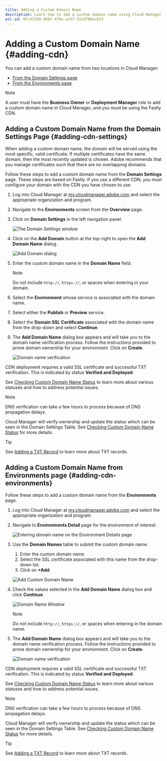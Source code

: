 ```yaml
---
title: Adding a Custom Domain Name
description: Learn how to add a custom domain name using Cloud Manager.
exl-id: 0fc427b9-560f-4f6e-ac57-32cdf09ec623
---
```

# Adding a Custom Domain Name {#adding-cdn}

You can add a custom domain name from two locations in Cloud Manager:

* [From the Domain Settings page](#adding-cdn-settings)
* [From the Environments page](#adding-cdn-environments)

>[!NOTE]
>
>A user must have the **Business Owner** or **Deployment Manager** role to add a custom domain name in Cloud Manager, and you must be using the Fastly CDN. 

## Adding a Custom Domain Name from the Domain Settings Page {#adding-cdn-settings}

When adding a custom domain name, the domain will be served using the most specific, valid certificate. If multiple certificates have the same domain, then the most recently updated is chosen. Adobe recommends that you manage certificates such that there are no overlapping domains.

Follow these steps to add a custom domain name from the **Domain Settings** page. These steps are based on Fastly. If you use a different CDN, you must configure your domain with the CDN you have chosen to use.

1. Log into Cloud Manager at [my.cloudmanager.adobe.com](https://my.cloudmanager.adobe.com/) and select the appropriate organization and program.

1. Navigate to the **Environments** screen from the **Overview** page.

1. Click on **Domain Settings** in the left navigation panel.

   ![The Domain Settings window](/help/implementing/cloud-manager/assets/cdn/cdn-create.png)

1. Click on the **Add Domain** button at the top-right to open the **Add Domain Name** dialog.

   ![Add Domain dialog](/help/implementing/cloud-manager/assets/cdn/add-cdn1.png)

1. Enter the custom domain name in the **Domain Name** field. 

   >[!NOTE] 
   >
   >Do not include `http://`, `https://`, or spaces when entering in your domain. 

1. Select the **Environment** whose service is associated with the domain name.

1. Select either the **Publish** or **Preview** service.

1. Select the **Domain SSL Certificate** associated with the domain name from the drop-down and select **Continue**.

1. The **Add Domain Name** dialog box appears and will take you to the domain name verification process. Follow the instructions provided to prove domain ownership for your environment. Click on **Create**.

   ![Domain name verification](/help/implementing/cloud-manager/assets/cdn/cdn-create6.png)

CDN deployment requires a valid SSL certificate and successful TXT verification. This is indicated by status **Verified and Deployed**.

See [Checking Custom Domain Name Status](/help/implementing/cloud-manager/custom-domain-names/check-domain-name-status.md) to learn more about various statuses and how to address potential issues.

>[!NOTE]
>
>DNS verification can take a few hours to process because of DNS propagation delays.
>
>Cloud Manager will verify ownership and update the status which can be seen in the Domain Settings Table. See [Checking Custom Domain Name Status](/help/implementing/cloud-manager/custom-domain-names/check-domain-name-status.md) for more details.

>[!TIP]
>
>See [Adding a TXT Record](/help/implementing/cloud-manager/custom-domain-names/add-text-record.md) to learn more about TXT records.

## Adding a Custom Domain Name from Environments page {#adding-cdn-environments}

Follow these steps to add a custom domain name from the **Environments** page.

1. Log into Cloud Manager at [my.cloudmanager.adobe.com](https://my.cloudmanager.adobe.com/) and select the appropriate organization and program.

1. Navigate to **Environments Detail** page for the environment of interest.

   ![Entering domain name on the Environment Details page](/help/implementing/cloud-manager/assets/cdn/cdn-create4.png)

1. Use the **Domain Names** table to submit the custom domain name.

   1. Enter the custom domain name.
   1. Select the SSL certificate associated with this name from the drop-down list.
   1. Click on **+Add**.

   ![Add Custom Domain Name](/help/implementing/cloud-manager/assets/cdn/cdn-create3.png)

1. Check the values selected in the **Add Domain Name** dialog box and click **Continue**.

   ![Domain Name Window](/help/implementing/cloud-manager/assets/cdn/cdn-create5.png)

   >[!NOTE]
   >
   >Do not include `http://`, `https://`, or spaces when entering in the domain name.

1. The **Add Domain Name** dialog box appears and will take you to the domain name verification process. Follow the instructions provided to prove domain ownership for your environment. Click on **Create**.

   ![Domain name verification](/help/implementing/cloud-manager/assets/cdn/cdn-create6.png)

CDN deployment requires a valid SSL certificate and successful TXT verification. This is indicated by status **Verified and Deployed**.

See [Checking Custom Domain Name Status](/help/implementing/cloud-manager/custom-domain-names/check-domain-name-status.md) to learn more about various statuses and how to address potential issues.

>[!NOTE]
>
>DNS verification can take a few hours to process because of DNS propagation delays.
>
>Cloud Manager will verify ownership and update the status which can be seen in the Domain Settings Table. See [Checking Custom Domain Name Status](/help/implementing/cloud-manager/custom-domain-names/check-domain-name-status.md) for more details.

>[!TIP]
>
>See [Adding a TXT Record](/help/implementing/cloud-manager/custom-domain-names/add-text-record.md) to learn more about TXT records.
